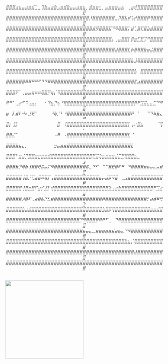 
<h6 align="center">⣿⣿⣿⣴⣦⣤⣴⣶⣮⣁⣀⢹⣷⣤⣴⣷⣠⣶⣾⣷⣤⣤⣴⣶⣦⡀⣾⣶⣶⣂⡀⣤⣶⣶⣶⣤⣦⠀⢀⣴⢞⣻⣿⣿⣿⣿⣿⣿⣿⣟<br>⣿⣿⣿⣿⣿⣿⣿⣿⣿⣿⣿⣿⣿⣿⣿⣿⣿⣿⣿⣿⣿⣿⣿⣿⣿⣿⡸⣿⣿⣿⣿⣿⣿⣿⣀⡹⣿⣧⡾⢡⡞⣿⣿⣿⡿⢻⣿⣿⣿⣿<br>⣿⣿⣿⣿⣿⣿⣿⣿⣿⣿⣿⣿⣿⣿⣿⣿⣿⣿⣿⣿⣿⣿⣿⣿⣿⣿⣿⣾⡻⣿⣿⣿⣯⠙⠻⢿⣿⣿⡅⣾⢁⣿⢏⣿⣵⣾⣿⣿⣿⣿<br>⣿⣿⣿⣿⣿⣿⣿⣿⣿⣿⣿⣿⣿⣿⣿⣿⣿⣿⣿⣿⣿⣿⣿⣿⣿⣿⣿⣿⣿⣿⣿⣿⣿⡄⢀⣤⣿⣿⡇⡿⣶⣋⣟⡩⠛⣿⣿⣿⣿⣿<br>⣿⣿⣿⣿⣿⣿⣿⣿⣿⣿⣿⣿⣿⣿⣿⣿⣿⣿⣿⣿⣿⣿⣿⣿⣿⣿⣿⣿⣿⣿⣿⣿⣿⣿⣼⣿⣿⣿⣇⡷⣿⢿⣿⣷⣶⣬⣿⣿⣿⣿<br>⣿⣿⣿⣿⣿⣿⣿⣿⣿⣿⣿⣿⣿⣿⣿⣿⣿⣿⣿⣿⣿⣿⣿⣿⣿⣿⣿⣿⣿⣿⣿⣿⣿⣿⣿⣿⣿⣿⣿⣧⣸⢿⣿⣿⣿⣿⣿⣿⣿⣿<br>⣿⣿⣿⣿⣿⣿⣿⣿⣿⣿⣿⣿⣿⣿⣿⣿⣿⣿⣿⣿⣿⣿⣿⣿⣿⣿⣿⣿⣿⣿⣿⣿⣿⣿⣿⣿⣿⣿⣿⣿⣧⠀⣿⣿⣿⣿⣿⣿⣿⣿<br>⣿⣿⣿⣿⣿⣿⠿⠿⠛⠛⠋⠙⠙⠿⠿⣿⣿⣿⣿⣿⣿⣿⣿⣿⣿⣿⣿⣿⣿⣿⣿⣿⣿⣿⣿⣿⣿⣿⣿⣿⣏⣴⣿⣿⣿⣿⣿⣿⣿⣿<br>⣿⣿⣿⠟⠁⢀⣤⣤⢶⠶⠶⢿⣿⡛⢶⡌⠻⣿⣿⣿⣿⣿⣿⣿⣿⣿⣿⣿⣿⣿⣿⣿⣿⣿⣿⣿⣿⣿⣿⣿⣿⣿⣿⣿⣿⣿⣿⣿⣿⡿<br>⠿⠛⠁⢀⡴⠋⠩⢠⣤⡄⠀⠀⠂⠹⣦⡙⢦⠘⢿⣿⣿⣿⣿⣿⣿⣿⣿⣿⣿⣿⣿⣿⣿⣿⣿⣿⣿⣿⣿⣿⡿⠟⣩⣭⣄⣄⣉⠙⠻⣿<br>⣶⠀⡇⣾⠇⠚⠆⣘⢟⠁⠀⠀⠀⠀⠘⢷⡈⠃⠘⣿⣿⣿⣿⣿⣿⣿⣿⣿⣿⣿⣿⣿⣿⣿⣿⣿⣿⣿⣿⠟⠀⠁⠀⠀⠉⠙⠷⣷⣄⠛<br>⣿⡆⢸⡇⠀⠀⠀⠀⠀⠀⠀⠀⠀⠀⠀⠀⣿⠀⠸⣿⣿⣿⣿⣿⣿⣿⣿⣿⣿⣿⣿⣿⣿⣿⣿⣿⣿⣿⡇⢠⠔⣿⣦⠀⠀⠀⠀⠈⢻⠂<br>⣿⣿⣌⠁⠀⠀⠀⠀⠀⠀⠀⠀⠀⠀⠀⠠⠿⠀⠠⣿⣿⣿⣿⣿⣿⣿⣿⣿⣿⣿⣿⣿⣿⣿⣿⣿⣿⣿⣇⠈⠀⠀⠀⠀⠀⠀⠀⠀⠀⠀<br>⣿⣿⣿⣷⣦⣄⡀⠀⠀⠀⠀⠀⠀⠀⠀⣒⣤⣶⣶⣿⣿⣿⣿⣿⣿⣿⣿⣿⣿⣿⣿⣿⣿⣿⣿⣿⣿⣿⣿⣇⠀⠀⠀⠀⠀⠀⠀⠀⠀⠀<br>⣿⣿⣿⠃⣶⣬⡙⣿⣿⣶⣖⣶⣶⣾⣿⣿⣿⣿⣿⣿⣿⣿⣿⣿⣿⣿⣿⢟⣭⢵⣦⣶⣶⣶⣬⣍⣛⢿⣿⣿⣦⣀⠀⠀⠀⠀⠀⠀⠀⣰<br>⣿⣿⣿⣷⡙⢿⣷⢸⣿⣿⢟⣭⣤⡍⠻⣿⣿⣿⣿⣿⣿⣿⣿⣿⣿⣯⣀⠙⠋⠀⠉⠉⣿⣟⣿⠏⠛⠀⠙⣿⣿⣿⣿⣶⣦⣤⣄⣤⣾⣿<br>⣿⣿⣿⣿⣿⢸⣿⡘⢋⣴⣿⠿⢿⡏⢠⣿⣿⣿⣿⣿⣿⣿⣿⣿⣿⣿⣿⣿⣿⣦⡤⣼⡿⠻⣿⠀⢀⣠⣶⣿⣿⣿⣿⣿⣿⣿⣿⣿⣿⡿<br>⣿⣿⣿⣿⣿⢸⣿⣶⣿⠏⣴⡎⣼⡇⢾⣿⣿⣿⣿⣿⣿⣿⣿⣿⣿⣿⣿⣿⣿⣿⣿⣿⣵⣠⣴⣷⣿⣿⣿⣿⣿⣿⣿⣿⣿⣿⠟⣩⣴⣶<br>⣿⣿⣿⣿⣿⡸⣿⠏⢀⣴⣿⣧⡙⣃⣾⣿⣿⣿⣿⣿⣿⣿⣿⣿⣿⣿⣿⣿⣿⣿⡿⣿⣿⣿⣿⣿⣿⣿⣿⣿⣿⣿⣿⣿⡃⣴⣾⠿⢛⣱<br>⣿⣿⣿⣿⣿⣷⣴⣾⣿⣿⣿⣿⣿⣿⣿⣿⣿⣿⣿⣿⣿⣿⣿⣿⣿⣿⣿⣿⣿⣿⣳⣿⡿⢻⣿⣿⣿⣿⣿⣿⣿⣿⣿⣿⣿⣶⣶⣾⣿⣿<br>⣿⣿⣿⣿⣿⣿⣿⣿⣿⣿⣿⣿⣿⣿⣿⣿⣿⣿⣿⣿⣿⣿⣿⡙⠻⢿⣿⣿⡿⠿⠟⠋⢀⠀⠙⠿⣿⣿⣿⣿⣿⣿⣿⣿⣿⣿⣿⣿⣿⣿<br>⣿⣿⣿⣿⣿⣿⣿⣿⣿⣿⣿⣿⣿⣿⣿⣿⣿⣿⣿⣿⣿⣿⣿⣿⣦⣤⣄⣀⣶⣶⣶⣶⣶⣮⣴⣦⣄⠙⠻⣿⣿⣿⣿⣿⣿⣿⣿⣿⣿⣿<br>⣿⣿⣿⣿⣿⣿⣿⣿⣿⣿⣿⣿⣿⣿⣿⣿⣿⣿⣿⣿⣿⣿⣿⣿⣿⣿⣿⣿⣿⣿⣿⣿⣿⣿⣿⣿⣿⣷⣦⡌⢿⣿⣿⣿⣿⣿⣿⣿⣿⣿<br>⣿⣿⣿⣿⣿⣿⣿⣿⣿⣿⣿⣿⣿⣿⣿⣿⣿⣿⣿⣿⣿⣿⣿⣿⣿⣿⣿⣿⣿⣿⣿⣿⣿⣿⣿⣿⣿⣿⣿⣿⣼⣿⣿⣿⣿⣿⣿⣿⣿⣿<br>⣿⣿⣿⣿⣿⣿⣿⣿⣿⣿⣿⣿⣿⣿⣿⣿⣿⣿⣿⣿⣿⣿⣿⣿⣿⣿⣿⣿⣿⣿⣿⣿⣿⣿⣿⣿⣿⣿⣿⣿⣿⣿⣿⣿⣿⣿⣿⣿⣿⣿ </h6>

<a>
<img align="middle" height="250" src="https://media.giphy.com/media/azPkFBR8ucSjsyWz4b/giphy.gif"  />
</a>

